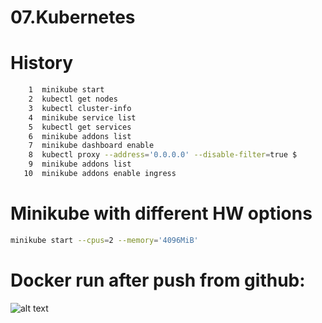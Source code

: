 # 07.Kubernetes

# History
``` bash
    1  minikube start
    2  kubectl get nodes
    3  kubectl cluster-info
    4  minikube service list
    5  kubectl get services
    6  minikube addons list
    7  minikube dashboard enable
    8  kubectl proxy --address='0.0.0.0' --disable-filter=true $
    9  minikube addons list
   10  minikube addons enable ingress 

```

# Minikube with different HW options
``` bash
minikube start --cpus=2 --memory='4096MiB'

```
# Docker run after push from github:
![alt text](https://github.com/ArtemOnishchuk/sa.it-academy.by/blob/m-sa2-14-20/ArtemOnishchuk/07.Kubernetes/k8s.png)